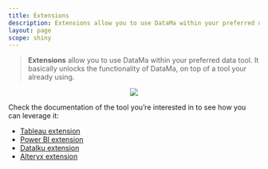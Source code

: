```yaml
---
title: Extensions
description: Extensions allow you to use DataMa within your preferred data tool. It basically unlocks the functionality of DataMa, on top of a tool your already using.
layout: page
scope: shiny
---
```


> **Extensions** allow you to use DataMa within your preferred data tool. It basically unlocks the functionality of DataMa, on top of a tool your already using.

<center><img src="{{site.url}}/{{site.baseurl}}/core_app/header/create_new_use_case/images/extensions.png"/></center>

Check the documentation of the tool you’re interested in to see how you can leverage it:
* [Tableau extension]({{site.url}}/{{site.baseurl}}/core_app/header/create_new_use_case/extensions/tableau)
* [Power BI extension]({{site.url}}/{{site.baseurl}}/core_app/header/create_new_use_case/extensions/PowerBI)
* [DataIku extension]({{site.url}}/{{site.baseurl}}/core_app/header/create_new_use_case/extensions/DataIku)
* [Alteryx extension]({{site.url}}/{{site.baseurl}}/core_app/header/create_new_use_case/extensions/Alteryx)
